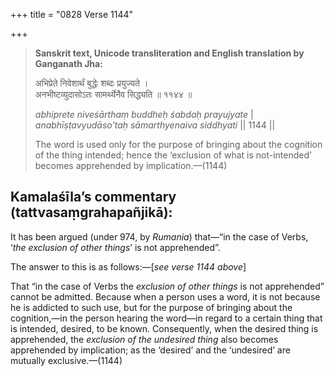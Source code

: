 +++
title = "0828 Verse 1144"

+++
> **Sanskrit text, Unicode transliteration and English translation by Ganganath Jha:** 
>
> अभिप्रेते निवेशार्थं बुद्धेः शब्दः प्रयुज्यते ।  
> अनभीष्टव्युदासोऽतः सामर्थ्येनैव सिद्ध्यति ॥ ११४४ ॥ 
>
> *abhiprete niveśārthaṃ buddheḥ śabdaḥ prayujyate* \|  
> *anabhīṣṭavyudāso'taḥ sāmarthyenaiva siddhyati* \|\| 1144 \|\| 
>
> The word is used only for the purpose of bringing about the cognition of the thing intended; hence the ‘exclusion of what is not-intended’ becomes apprehended by implication.—(1144)



## Kamalaśīla’s commentary (tattvasaṃgrahapañjikā):

It has been argued (under 974, by *Rumania*) that—“in the case of Verbs, ‘*the exclusion of other things*’ is not apprehended”.

The answer to this is as follows:—[*see verse 1144 above*]

That “in the case of Verbs the *exclusion of other things* is not apprehended” cannot be admitted. Because when a person uses a word, it is not because he is addicted to such use, but for the purpose of bringing about the cognition,—in the person hearing the word—in regard to a certain thing that is intended, desired, to be known. Consequently, when the desired thing is apprehended, the *exclusion of the undesired thing* also becomes apprehended by implication; as the ‘desired’ and the ‘undesired’ are mutually exclusive.—(1144)


